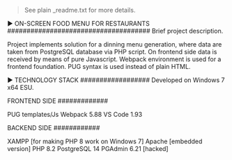 > See plain _readme.txt for more details.

 ► ON-SCREEN FOOD MENU FOR RESTAURANTS
#####################################
Brief project description.

Project implements solution for a dinning menu generation, where data are taken from PostgreSQL database via PHP script.
On frontend side data is received by means of pure Javascript.
Webpack environment is used for a frontend foundation.
PUG syntax is used instead of plain HTML.
   
► TECHNOLOGY STACK
##################
Developed on Windows 7 x64 ESU.

FRONTEND SIDE
#############

PUG templates/Js
Webpack 5.88
VS Code 1.93

BACKEND SIDE
############

XAMPP [for making PHP 8 work on Windows 7]
Apache [embedded version]
PHP 8.2
PostgreSQL 14
PGAdmin 6.21 [hacked]
